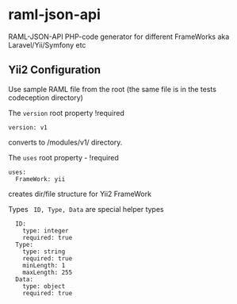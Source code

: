 # raml-json-api
RAML-JSON-API PHP-code generator for different FrameWorks aka Laravel/Yii/Symfony etc

## Yii2 Configuration

Use sample RAML file from the root (the same file is in the tests codeception directory)

The ```version``` root property !required
```RAML
version: v1
```
converts to /modules/v1/ directory.

The ```uses``` root property - !required
```RAML
uses:
  FrameWork: yii
```
creates dir/file structure for Yii2 FrameWork

Types ``` ID, Type, Data``` are special helper types
```RAML
  ID:
    type: integer
    required: true
  Type:
    type: string
    required: true
    minLength: 1
    maxLength: 255
  Data:
    type: object
    required: true
```